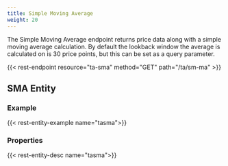 ```yaml
---
title: Simple Moving Average
weight: 20
---
```


The Simple Moving Average endpoint returns price data along with a simple moving average calculation. By default
the lookback window the average is calculated on is 30 price points, but this can be set as a query parameter.

{{< rest-endpoint resource="ta-sma" method="GET" path="/ta/sm-ma" >}}

## SMA Entity

### Example
{{< rest-entity-example name="tasma">}}

### Properties
{{< rest-entity-desc name="tasma">}}

